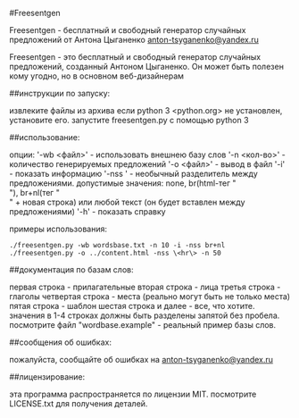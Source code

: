 #Freesentgen

Freesentgen - бесплатный и свободный генератор случайных предложений от Антона Цыганенко <anton-tsyganenko@yandex.ru>

Freesentgen - это бесплатный и свободный генератор случайных предложений, созданный Антоном Цыганенко.
Он может быть полезен кому угодно, но в основном веб-дизайнерам

##инструкции по запуску:

извлеките файлы из архива
если python 3 <python.org> не установлен, установите его.
запустите freesentgen.py с помощью python 3

##использование:

опции:
'-wb <файл>'    - использовать внешнею базу слов
'-n <кол-во>'   - количество генерируемых предложений
'-o <файл>'     - вывод в файл
'-i'            - показать информацию
'-nss <value>'  - необычный разделитель между предложениями. допустимые значения: none, br(html-тег "<br>"), br+nl(тег "<br>" + новая строка) или любой текст (он будет вставлен между предложениями)
'-h'            - показать справку

примеры использования:

	./freesentgen.py -wb wordsbase.txt -n 10 -i -nss br+nl
	./freesentgen.py -o ../content.html -nss \<hr\> -n 50

##документация по базам слов:

первая строка - прилагательные
вторая строка - лица
третья строка - глаголы
четвертая строка - места (реально могут быть не только места)
пятая строка - шаблон
шестая строка и далее - все, что хотите.
значения в 1-4 строках должны быть разделены запятой без пробела.
посмотрите файл "wordbase.example" - реальный пример базы слов.

##сообщения об ошибках:

пожалуйста, сообщайте об ошибках на anton-tsyganenko@yandex.ru

##лицензирование:

эта программа распространяется по лицензии MIT. посмотрите LICENSE.txt для получения деталей.
